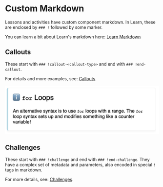 # Custom Markdown
Lessons and activities have custom component markdown. In Learn, these are enclosed by `### !` followed by some marker.

You can learn a bit about Learn's markdown here: [Learn Markdown](https://learn-viewer.cyvaer.com/?course=https%3A%2F%2Fraw.githubusercontent.com%2FAda-Developers-Academy%2Fcore%2Fmain%2Fonboarding%2Fcourse.yaml&section=Learning+Learn&standard=62bebb46f9b38f8f5ac6617a2852110f&content-file-uid=64c3de83840b43b5fb1394cd6fa50922)

## Callouts
These start with `### !callout-<callout-type>` and end with `### !end-callout`.

For details and more examples, see: [Callouts](./custom-markdown/callouts.md).

![Rendered info callout that contains the title "`for` Loops" and the text "An alternative syntax is to use for loops with a range. The for loop syntax sets up and modifies something like a counter variable!"](./custom-markdown/callout-info.png)

## Challenges
These start with `### !challenge` and end with `### !end-challenge`. They have a complex set of metadata and parameters, also encoded in special `!` tags in markdown.

For more details, see: [Challenges](./custom-markdown/challenges.md).